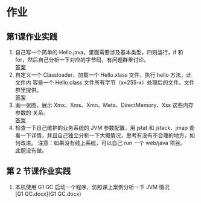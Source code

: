 # 作业
## 第1课作业实践
1. 自己写一个简单的 Hello.java，里面需要涉及基本类型，四则运行，if 和 for，然后自己分析一下对应的字节码，有问题群里讨论。
   <br/>[答案](bytecode/index.md)
2. 自定义一个 Classloader，加载一个 Hello.xlass 文件，执行 hello 方法，此文件内
容是一个 Hello.class 文件所有字节（x=255-x）处理后的文件。文件群里提供。
   <br/>[答案](class-loader/index.md)
3. 画一张图，展示 Xmx、Xms、Xmn、Meta、DirectMemory、Xss 这些内存参数的
关系。
   <br/>[答案](JVMMemoryModel.md)
4. 检查一下自己维护的业务系统的 JVM 参数配置，用 jstat 和 jstack、jmap 查看一下详情，并且自己独立分析一下大概情况，思考有没有不合理的地方，如何改进。
注意：如果没有线上系统，可以自己 run 一个 web/java 项目。
<br/> 此题没有做。

## 第 2 节课作业实践
1. 本机使用 G1 GC 启动一个程序，仿照课上案例分析一下 JVM 情况
   <br/>[G1 GC.docx](G1 GC.docx)
